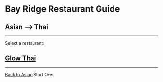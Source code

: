 # Bay Ridge Restaurant Guide
## Asian --> Thai
---
Select a restaurant:
## [Glow Thai](http://www.glowthairestaurant.com/)
---
[Back to Asian](../asian)
Start Over
